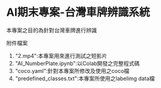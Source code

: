 # AI期末專案-台灣車牌辨識系統  
本專案之目的為針對台灣車牌進行辨識  

附件檔案  
1. "2.mp4":本專案用來進行測試之短影片  
2. "AI_NumberPlate.ipynb":以Colab開發之完整程式碼  
3. "coco.yaml":針對本專案所修改及使用之coco檔  
4. "predefined_classes.txt":本專案所使用之labelimg data檔  

